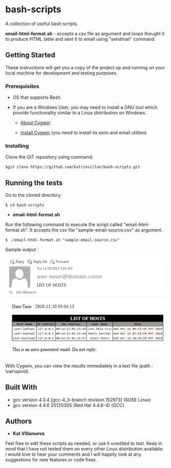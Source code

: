 # bash-scripts
A collection of useful bash scripts.

**email-html-format.sh** - accepts a csv file as argument and loops thought it to produce HTML table and sent it to email using "sendmail" command.

## Getting Started
These instructions will get you a copy of the project up and running on your local machine for development and testing purposes. 

### Prerequisites
* OS that supports Bash.
* If you are a Windows User, you may need to install a GNU tool which provide functionality similar to a Linux distribution on Windows.
  
  - [About Cygwin](https://www.cygwin.com/)
 
  - [Install Cygwin](https://www.cygwin.com/install.html) (you need to install its exim and email utilites)

### Installing

Clone the GIT repository using command:
```
$git clone https://github.com/katrinvillan/bash-scripts.git
```

## Running the tests

Go to the cloned directory:
```
$ cd bash-scripts
```

* **email-html-format.sh**

Run the following command to execute the script called "email-html-format.sh". It accepts the csv file "sample-email-source.csv" as argument. 
```
$ ./email-html-format.sh "sample-email-source.csv"
```
Sample output :

![image](docs/sample-output-email-html-format.jpg)

With Cygwin, you can view the results immediately in a text file (path : \var\spool).

## Built With
* gcc version 4.3.4 [gcc-4_3-branch revision 152973] (SUSE Linux)
* gcc version 4.4.6 20120305 (Red Hat 4.4.6-4) (GCC)

## Authors

* **Kat Villanueva**

Feel free to edit these scripts as needed, or use it unedited to test. Keep in mind that I have not tested them on every other Linux distribution available. I would love to hear your comments and I will happily look at any suggestions for new features or code fixes. 

